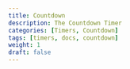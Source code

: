 ```yaml
---
title: Countdown
description: The Countdown Timer
categories: [Timers, Countdown]
tags: [timers, docs, countdown]
weight: 1
draft: false
---
```

